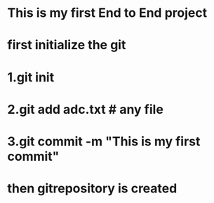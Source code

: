 # This is my first End to End project
# first initialize the git
# 1.git init
# 2.git add adc.txt # any file
# 3.git commit -m "This is my first commit"
# then gitrepository is created
